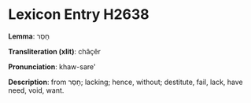 # Lexicon Entry H2638

**Lemma**: חָסֵר

**Transliteration (xlit)**: châçêr

**Pronunciation**: khaw-sare'

**Description**:
from חָסֵר; lacking; hence, without; destitute, fail, lack, have need, void, want.
